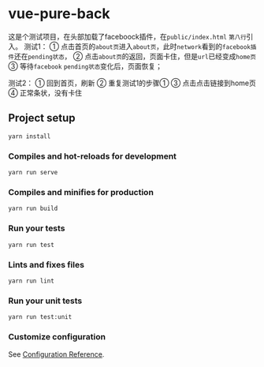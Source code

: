 # vue-pure-back
这是个测试项目，在头部加载了faceboock插件，在`public/index.html` `第八行`引入。
测试1：
① 点击首页的`about页`进入`about页`，此时`network`看到的`facebook插件`还在`pending状态`，
② 点击`about页`的返回，页面卡住，但是`url`已经变成`home页`
③ 等待`facebook` `pending状态`变化后，页面恢复；

测试2：
① 回到首页，刷新
② 重复测试1的步骤①
③ 点击点击链接到home页
④ 正常条状，没有卡住

## Project setup
```
yarn install
```

### Compiles and hot-reloads for development
```
yarn run serve
```

### Compiles and minifies for production
```
yarn run build
```

### Run your tests
```
yarn run test
```

### Lints and fixes files
```
yarn run lint
```

### Run your unit tests
```
yarn run test:unit
```

### Customize configuration
See [Configuration Reference](https://cli.vuejs.org/config/).

